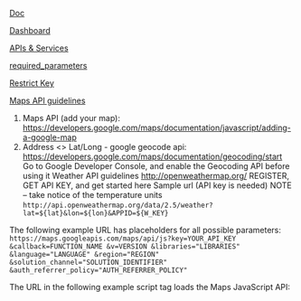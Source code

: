 [Doc](https://developers.google.com/maps/documentation/javascript/overview#Dynamic)

[Dashboard](https://console.cloud.google.com/home/dashboard?project=bionic-flux-358320)

[APIs & Services](https://console.cloud.google.com/apis/credentials?project=bionic-flux-358320)

[required_parameters](https://developers.google.com/maps/documentation/javascript/url-params#required_parameters)

[Restrict Key](https://developers.google.com/maps/api-security-best-practices#restricting-api-keys)

[Maps API guidelines](https://console.developers.google.com/cloud-resource-manager?pli=1)

1. Maps API (add your map):
https://developers.google.com/maps/documentation/javascript/adding-a-google-map
1. Address <> Lat/Long - google geocode api:
https://developers.google.com/maps/documentation/geocoding/start
Go to Google Developer Console, and enable the Geocoding API before using it
Weather API guidelines
http://openweathermap.org/
REGISTER, GET API KEY, and get started here
Sample url (API key is needed)
NOTE – take notice of the temperature units
`http://api.openweathermap.org/data/2.5/weather?lat=${lat}&lon=${lon}&APPID=${W_KEY}`

The following example URL has placeholders for all possible parameters:
`https://maps.googleapis.com/maps/api/js?key=YOUR_API_KEY
&callback=FUNCTION_NAME
&v=VERSION
&libraries="LIBRARIES"
&language="LANGUAGE"
&region="REGION"
&solution_channel="SOLUTION_IDENTIFIER"
&auth_referrer_policy="AUTH_REFERRER_POLICY"`

The URL in the following example script tag loads the Maps JavaScript API:
<script async
    src="https://maps.googleapis.com/maps/api/js?key=YOUR_API_KEY&callback=initMap">
</script>
